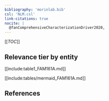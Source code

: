 ```yaml
---
bibliography: 'morinlab.bib'
csl: 'NLM.csl'
link-citations: true
nocite: |
  @fanComprehensiveCharacterizationDriver2020, 
---
```


[[_TOC_]]




## Relevance tier by entity

[[include:table1_FAM161A.md]]





[[include:tables/mermaid_FAM161A.md]]

## References


